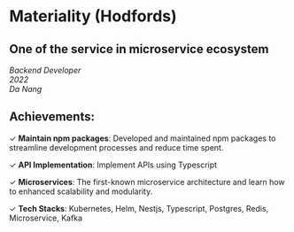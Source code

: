 # Materiality (Hodfords)

<!-- date: 26 Mar, 2024 -->
<!-- description: One of the service in microservice ecosystem -->
<!-- status: completed -->
<!-- team_size: 9 -->

## One of the service in microservice ecosystem <br/>
*Backend Developer* <br/>
*2022* <br/>
*Da Nang* <br/>

## Achievements:

✓ **Maintain npm packages**: Developed and maintained npm packages to streamline development processes and reduce time spent.

✓ **API Implementation**: Implement APIs using Typescript

✓ **Microservices**: The first-known microservice architecture and learn how to enhanced scalability and modularity.

✓ **Tech Stacks**: Kubernetes, Helm, Nestjs, Typescript, Postgres, Redis, Microservice, Kafka
